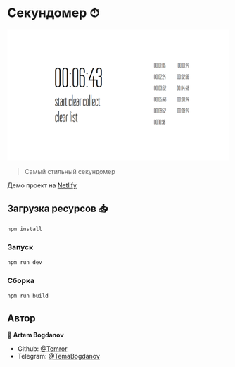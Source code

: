 # Секундомер ⏱
![dfg](docs/banner.png)

>Самый стильный секундомер

Демо проект на [Netlify](https://splendid-twilight-6f2f1b.netlify.app)

## Загрузка ресурсов 📥

```sh
npm install
```

### Запуск

```sh
npm run dev
```

### Сборка

```sh
npm run build
```
## Автор

👤 **Artem Bogdanov**

* Github: [@Temror](https://github.com/Temror)
* Telegram: [@TemaBogdanov](https://t.me/temabogdanov)

